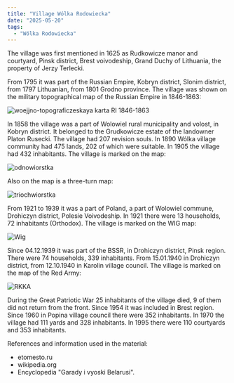 ```yaml
---
title: "Village Wólka Rodowiecka"
date: "2025-05-20"
tags: 
  - "Wólka Rodowiecka"
---
```


The village was first mentioned in 1625 as Rudkowicze manor and courtyard, Pinsk district, Brest voivodeship, Grand Duchy of Lithuania, the property of Jerzy Terlecki.

From 1795 it was part of the Russian Empire, Kobryn district, Slonim district, from 1797 Lithuanian, from 1801 Grodno province. The village was shown on the military topographical map of the Russian Empire in 1846-1863:

![woejjno-topograficzeskaya karta RI 1846-1863](https://github.com/user-attachments/assets/f2223f84-dd45-48c1-ae68-a14cadf92074)

In 1858 the village was a part of Wolowiel rural municipality and volost, in Kobryn district. It belonged to the Grudkowicze estate of the landowner Platon Rusecki. The village had 207 revision souls. In 1890 Wólka village community had 475 lands, 202 of which were suitable. In 1905 the village had 432 inhabitants. The village is marked on the map:

![odnowiorstka](https://github.com/user-attachments/assets/3a89232f-f251-408d-8d79-eef6771b6306)

Also on the map is a three-turn map:

![triochwiorstka](https://github.com/user-attachments/assets/0ea5a70f-84af-4782-9c22-233cfaf933b7)

From 1921 to 1939 it was a part of Poland, a part of Wolowiel commune, Drohiczyn district, Polesie Voivodeship. In 1921 there were 13 households, 72 inhabitants (Orthodox). The village is marked on the WIG map:

![Wig](https://github.com/user-attachments/assets/baf29a61-41bc-4eec-862d-54e243b31dbc)

Since 04.12.1939 it was part of the BSSR, in Drohiczyn district, Pinsk region. There were 74 households, 339 inhabitants. From 15.01.1940 in Drohiczyn district, from 12.10.1940 in Karolin village council. The village is marked on the map of the Red Army:

![RKKA](https://github.com/user-attachments/assets/9827c15e-a6f1-4e9b-97e7-a7974eb9cf1a)

During the Great Patriotic War 25 inhabitants of the village died, 9 of them did not return from the front. Since 1954 it was included in Brest region. Since 1960 in Popina village council there were 352 inhabitants. In 1970 the village had 111 yards and 328 inhabitants. In 1995 there were 110 courtyards and 353 inhabitants.

References and information used in the material:
- etomesto.ru
- wikipedia.org
- Encyclopedia "Garady i vyoski Belarusi".

